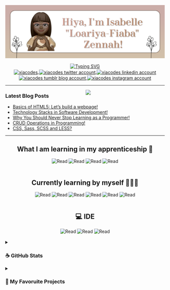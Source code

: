 <p align="center">
  <img width=900 src="profile-banner.png" alt="Sublime's custom image"/>
</p>

<div align="center">
	<a href="https://git.io/typing-svg">
		<img width=800 src="https://readme-typing-svg.demolab.com?font=Courier+Prime&weight=700&size=13&pause=1000&color=986056&center=true&vCenter=true&width=435&lines=%F0%9F%92%BB+Learning+and+building+things+that+interest+me!+%F0%9F%99%8C%F0%9F%8F%BE" alt="Typing SVG" />
		</a>
</div>

<!-- The social media badges -->
<div align="center">
  <a href="https://dev.to/xiacodes" target="blank">
    <img align="center" src="https://raw.githubusercontent.com/rahuldkjain/github-profile-readme-generator/master/src/images/icons/Social/devto.svg" alt="xiacodes" height="50" width="40" />
   </a>
   
  <a href="https://twitter.com/xiacodes" target="blank">
    <img align="center" src="https://raw.githubusercontent.com/rahuldkjain/github-profile-readme-generator/master/src/images/icons/Social/twitter.svg" alt="xiacodes twitter account" height="50" width="40" />
    </a>

  <a href="https://linkedin.com/in/isabelle-zennah" target="blank">
    <img align="center" src="https://raw.githubusercontent.com/rahuldkjain/github-profile-readme-generator/master/src/images/icons/Social/linked-in-alt.svg" alt="xiacodes linkedin account" height="30" width="40" />
    </a>
    
  <a href="https://xiacodes.tumblr.com/" target="blank">
    <img align="center" src="https://raw.githubusercontent.com/rahuldkjain/github-profile-readme-generator/master/src/images/icons/Social/tumblr.svg" alt="xiacodes tumblr blog account" height="30" width="40" />
    </a>
    
  <a href="https://instagram.com/_xiacodes_" target="blank">
    <img align="center" src="https://raw.githubusercontent.com/rahuldkjain/github-profile-readme-generator/master/src/images/icons/Social/instagram.svg" alt="xiacodes instagram account" height="35" width="40" />
    </a>
</div>

-------
<!--
<div align="left">
	<img src="https://github-readme-stats.vercel.app/api?username=xiacodes&show_icons=true&theme=radical"/>
</div>
<div align="right">
<h3>Latest Blog Posts</h3>
  <ul>
	<li><a href="https://xiacodes.tumblr.com/post/711058789559877632/basics-of-html5-lets-build-a-webpage">Basics of HTML5: Let’s build a webpage!</a></li>
	<li><a href="https://xiacodes.tumblr.com/post/710424609689862144/technology-stacks-in-software-development">Technology Stacks in Software Development!</a></li>
	<li><a href="https://xiacodes.tumblr.com/post/709792289937080320/why-you-should-never-stop-learning-as-a-programmer">Why You Should Never Stop Learning as a Programmer!</a></li>
	<li><a href="https://xiacodes.tumblr.com/post/709258248010842112/crud-operations-in-programming">CRUD Operations in Programming!</a></li>
	<li><a href="https://xiacodes.tumblr.com/post/708360967027818496/css-sass-scss-and-less">CSS, Sass, SCSS and LESS?</a></li>
  </ul>
</div> https://streak-stats.demolab.com?user=xiacodes&hide_border=true&border_radius=10.7&date_format=j%20M%5B%20Y%5D&background=DFD0BB&currStreakNum=86664F&sideNums=86664F&ring=D5AA8B&fire=6D543E&currStreakLabel=CBAF7F&stroke=774F30  

LINKS:
- https://github.com/anuraghazra/github-readme-stats/blob/master/themes/README.md
https://github.com/anuraghazra/github-readme-stats#themes

Add this later!!
<img align="right" src="https://github-readme-stats.vercel.app/api?username=xiacodes&show_icons=true&theme=radical&hide_border=true&border_radius=12.7" />
 -->
 
 
<img align="right" width=250 src="https://gifdb.com/images/high/brown-aesthetic-train-xtypg4id5jpqjogf.gif" />
<h3>Latest Blog Posts</h3>
<ul>
<li><a href="https://xiacodes.tumblr.com/post/711058789559877632/basics-of-html5-lets-build-a-webpage">Basics of HTML5: Let’s build a webpage!</a></li>
<li><a href="https://xiacodes.tumblr.com/post/710424609689862144/technology-stacks-in-software-development">Technology Stacks in Software Development!</a></li>
<li><a href="https://xiacodes.tumblr.com/post/709792289937080320/why-you-should-never-stop-learning-as-a-programmer">Why You Should Never Stop Learning as a Programmer!</a></li>
<li><a href="https://xiacodes.tumblr.com/post/709258248010842112/crud-operations-in-programming">CRUD Operations in Programming!</a></li>
<li><a href="https://xiacodes.tumblr.com/post/708360967027818496/css-sass-scss-and-less">CSS, Sass, SCSS and LESS?</a></li>
</ul>

  




-----

<h2 align="center"> What I am learning in my apprenticeship 📑 </h2>
<div align="center">
  <img src="https://img.shields.io/badge/c%23-%23239120.svg?style=for-the-badge&logo=c-sharp&logoColor=white" alt="Read"/> 
  <img src="https://img.shields.io/badge/Microsoft%20SQL%20Sever-CC2927?style=for-the-badge&logo=microsoft%20sql%20server&logoColor=white" alt="Read"/> 
  <img src="https://img.shields.io/badge/.NET-5C2D91?style=for-the-badge&logo=.net&logoColor=white" alt="Read"/>
  <img src="https://img.shields.io/badge/bootstrap-%23563D7C.svg?style=for-the-badge&logo=bootstrap&logoColor=white" alt="Read"/>
</div>
<br>

<h2 align="center"> Currently learning by myself 🧑🏽‍💻 </h2>
<div align="center">
  <img src="https://img.shields.io/badge/html5-%23E34F26.svg?style=for-the-badge&logo=html5&logoColor=white" alt="Read"/> 
  <img src="https://img.shields.io/badge/javascript-%23323330.svg?style=for-the-badge&logo=javascript&logoColor=%23F7DF1E" alt="Read"/> 
  <img src="https://img.shields.io/badge/python-3670A0?style=for-the-badge&logo=python&logoColor=ffdd54" alt="Read"/>
    <img src="https://img.shields.io/badge/css3-%231572B6.svg?style=for-the-badge&logo=css3&logoColor=white" alt="Read"/>
  <img src="https://img.shields.io/badge/react-%2320232a.svg?style=for-the-badge&logo=react&logoColor=%2361DAFB" alt="Read"/> 
  <img src="https://img.shields.io/badge/node.js-6DA55F?style=for-the-badge&logo=node.js&logoColor=white" alt="Read"/> 
</div>
<br>

<!-- <h2 align="center"> What I want to learn in the future 😎</h2>
<div align="center">
  
  <img src="https://img.shields.io/badge/vuejs-%2335495e.svg?style=for-the-badge&logo=vuedotjs&logoColor=%234FC08D" alt="Read"/> 
  <img src="https://img.shields.io/badge/yarn-%232C8EBB.svg?style=for-the-badge&logo=yarn&logoColor=white" alt="Read"/>
  <img src="https://img.shields.io/badge/angular.js-%23E23237.svg?style=for-the-badge&logo=angularjs&logoColor=white" alt="Read"/> 
  <img src="https://img.shields.io/badge/django-%23092E20.svg?style=for-the-badge&logo=django&logoColor=white" alt="Read"/> 
  <img src="https://img.shields.io/badge/express.js-%23404d59.svg?style=for-the-badge&logo=express&logoColor=%2361DAFB" alt="Read"/>
  
  <img src="https://img.shields.io/badge/SASS-hotpink.svg?style=for-the-badge&logo=SASS&logoColor=white" alt="Read"/>
</div>
<br> -->

<h2 align="center"> 💻 IDE </h2>
<div align="center">
  <img src="https://img.shields.io/badge/replit-667881?style=for-the-badge&logo=replit&logoColor=white" alt="Read"/> 
  <img src="https://img.shields.io/badge/Visual_Studio-5C2D91?style=for-the-badge&logo=visual%20studio&logoColor=white" alt="Read"/> 
  <img src="https://img.shields.io/badge/Visual_Studio_Code-0078D4?style=for-the-badge&logo=visual%20studio%20code&logoColor=white" alt="Read"/>
</div>
<br>


<details>
  <summary>
    <h3>☕ GitHub Stats</h3>
   </summary>
  <br/>
  <div align="center">
    <a href="https://streak-stats.demolab.com?user=xiacodes&hide_border=true&border_radius=12.7&date_format=j%20M%5B%20Y%5D&background=DFD0BB&currStreakNum=86664F&sideNums=86664F&ring=D5AA8B&fire=6D543E&currStreakLabel=CBAF7F&stroke=774F30">
      <img  alt="xiacodes's GitHub Stats" src="https://streak-stats.demolab.com?user=xiacodes&hide_border=true&border_radius=12.7&date_format=j%20M%5B%20Y%5D&background=DFD0BB&currStreakNum=86664F&sideNums=86664F&ring=D5AA8B&fire=6D543E&currStreakLabel=CBAF7F&stroke=774F30" />
    </a>
	 <a href="https://github.com/anuraghazra/github-readme-stats">
	 	<img height=195 alt="Xiacodes's Top Languages" src="https://denvercoder1-github-readme-stats.vercel.app/api/top-langs/?username=xiacodes&langs_count=8&layout=compact&theme=react&hide_border=true&border_radius=10.7&bg_color=DFD0BB&text_color=4d4036&title_color=86664F&icon_color=4d4036&hide=Jupyter%20Notebook,Roff" height="192px"/>
	</a>
  </div>
</details>

<details>

  <summary>
    <h3>📜 My Favoruite Projects</h3>
   </summary>
  <br/>
  <div align="center">
  	<a href="https://github-readme-stats.vercel.app/api/pin/?username=xiacodes&repo=TumblrTextTint&theme=moltack">
		<img src="https://github-readme-stats.vercel.app/api/pin/?username=xiacodes&repo=TumblrTextTint&theme=moltack"/>
	</a>
	<a href="https://github-readme-stats.vercel.app/api/pin/?username=xiacodes&repo=CSharp-Console-Apps&theme=moltack">
		<img src="https://github-readme-stats.vercel.app/api/pin/?username=xiacodes&repo=CSharp-Console-Apps&theme=moltack"/>
	</a>
	<a href="https://github-readme-stats.vercel.app/api/pin/?username=xiacodes&repo=Py-Story-Generator&theme=moltack">
		<img src="https://github-readme-stats.vercel.app/api/pin/?username=xiacodes&repo=Py-Story-Generator&theme=moltack"/>
	</a>
  </div>

</details>
